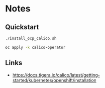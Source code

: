 # Notes

## Quickstart

```sh
./install_ocp_calico.sh
```

```sh
oc apply -k calico-operator
```

## Links

- https://docs.tigera.io/calico/latest/getting-started/kubernetes/openshift/installation
